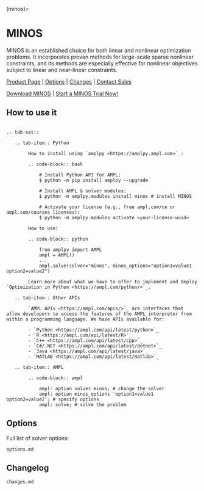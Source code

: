 (minos)=

# MINOS

MINOS is an established choice for both linear and nonlinear optimization problems. It incorporates proven methods for large-scale sparse nonlinear constraints, and its methods are especially effective for nonlinear objectives subject to linear and near-linear constraints.

[Product Page](https://ampl.com/products/solvers/solvers-we-sell/minos/)
| [Options](options.md)
| [Changes](changes.md)
| [Contact Sales](https://ampl.com/contact/sales/)

[Download MINOS](https://ampl.com/download/minos)
| [Start a MINOS Trial Now!](https://ampl.com/trial/minos)

## How to use it

```{eval-rst}

.. tab-set::

   .. tab-item:: Python
   
        How to install using `amplpy <https://amplpy.ampl.com>`_:

        .. code-block:: bash

            # Install Python API for AMPL:
            $ python -m pip install amplpy --upgrade

            # Install AMPL & solver modules:
            $ python -m amplpy.modules install minos # install MINOS

            # Activate your license (e.g., free ampl.com/ce or ampl.com/courses licenses):
            $ python -m amplpy.modules activate <your-license-uuid>

        How to use:

        .. code-block:: python

            from amplpy import AMPL
            ampl = AMPL()
            ...
            ampl.solve(solver="minos", minos_options="option1=value1 option2=value2")

        Learn more about what we have to offer to implement and deploy `Optimization in Python <https://ampl.com/python/>`_.

   .. tab-item:: Other APIs

        `AMPL APIs <https://ampl.com/apis/>`_ are interfaces that allow developers to access the features of the AMPL interpreter from within a programming language. We have APIs available for:

        - `Python <https://ampl.com/api/latest/python>`_
        - `R <https://ampl.com/api/latest/R>`_
        - `C++ <https://ampl.com/api/latest/cpp>`_
        - `C#/.NET <https://ampl.com/api/latest/dotnet>`_
        - `Java <https://ampl.com/api/latest/java>`_
        - `MATLAB <https://ampl.com/api/latest/matlab>`_

   .. tab-item:: AMPL

        .. code-block:: ampl

            ampl: option solver minos; # change the solver
            ampl: option minos_options 'option1=value1 option2=value2'; # specify options
            ampl: solve; # solve the problem
```

## Options

Full list of solver options:
```{toctree}
options.md
```

## Changelog

```{toctree}
changes.md
```
